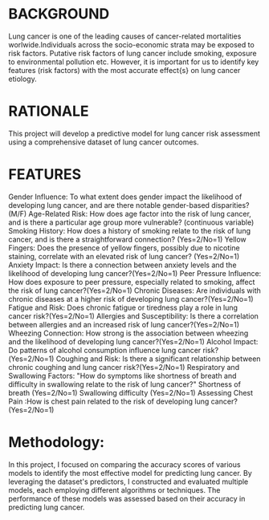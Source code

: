 # BACKGROUND
Lung cancer is one of the leading causes of cancer-related mortalities worlwide.Individuals across the socio-economic strata may be exposed to risk factors. Putative risk factors of lung cancer include smoking, exposure to environmental pollution etc. However, it is important for us to identify key features (risk factors) with the most accurate effect{s} on lung cancer etiology.

# RATIONALE
This project will develop a predictive model for lung cancer risk assessment using a comprehensive dataset of lung cancer outcomes.

# FEATURES
Gender Influence: To what extent does gender impact the likelihood of developing lung cancer, and are there notable gender-based disparities? (M/F)
Age-Related Risk: How does age factor into the risk of lung cancer, and is there a particular age group more vulnerable? (continuous variable)
Smoking History: How does a history of smoking relate to the risk of lung cancer, and is there a straightforward connection? (Yes=2/No=1)
Yellow Fingers: Does the presence of yellow fingers, possibly due to nicotine staining, correlate with an elevated risk of lung cancer? (Yes=2/No=1)
Anxiety Impact: Is there a connection between anxiety levels and the likelihood of developing lung cancer?(Yes=2/No=1)
Peer Pressure Influence: How does exposure to peer pressure, especially related to smoking, affect the risk of lung cancer?(Yes=2/No=1)
Chronic Diseases: Are individuals with chronic diseases at a higher risk of developing lung cancer?(Yes=2/No=1)
Fatigue and Risk: Does chronic fatigue or tiredness play a role in lung cancer risk?(Yes=2/No=1)
Allergies and Susceptibility: Is there a correlation between allergies and an increased risk of lung cancer?(Yes=2/No=1)
Wheezing Connection: How strong is the association between wheezing and the likelihood of developing lung cancer?(Yes=2/No=1)
Alcohol Impact: Do patterns of alcohol consumption influence lung cancer risk?(Yes=2/No=1)
Coughing and Risk: Is there a significant relationship between chronic coughing and lung cancer risk?(Yes=2/No=1)
Respiratory and Swallowing Factors: "How do symptoms like shortness of breath and difficulty in swallowing relate to the risk of lung cancer?"
Shortness of breath (Yes=2/No=1)
Swallowing difficulty (Yes=2/No=1)
Assessing Chest Pain :How is chest pain related to the risk of developing lung cancer? (Yes=2/No=1)

# Methodology: 
In this project, I focused on comparing the accuracy scores of various models to identify the most effective model for predicting lung cancer. By leveraging the dataset's predictors, I constructed and evaluated multiple models, each employing different algorithms or techniques. The performance of these models was assessed based on their accuracy in predicting lung cancer.
